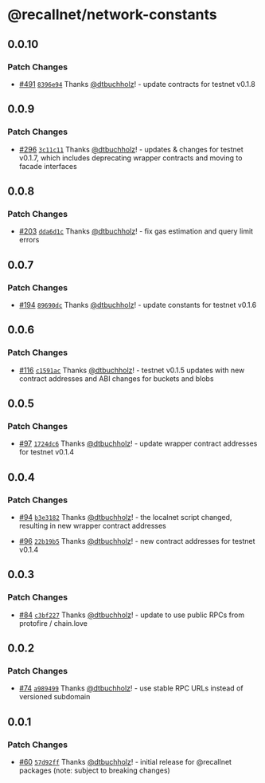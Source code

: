 # @recallnet/network-constants

## 0.0.10

### Patch Changes

- [#491](https://github.com/recallnet/js-recall/pull/491) [`8396e94`](https://github.com/recallnet/js-recall/commit/8396e9447eeb47a21de22d55eb316bfba8277c8e) Thanks [@dtbuchholz](https://github.com/dtbuchholz)! - update contracts for testnet v0.1.8

## 0.0.9

### Patch Changes

- [#296](https://github.com/recallnet/js-recall/pull/296) [`3c11c11`](https://github.com/recallnet/js-recall/commit/3c11c1177a6ff725a85f58cde2e6d0365ca125d2) Thanks [@dtbuchholz](https://github.com/dtbuchholz)! - updates & changes for testnet v0.1.7, which includes deprecating wrapper contracts and moving to facade interfaces

## 0.0.8

### Patch Changes

- [#203](https://github.com/recallnet/js-recall/pull/203) [`dda6d1c`](https://github.com/recallnet/js-recall/commit/dda6d1c3a27199bf177ade7e480d63a4af61176e) Thanks [@dtbuchholz](https://github.com/dtbuchholz)! - fix gas estimation and query limit errors

## 0.0.7

### Patch Changes

- [#194](https://github.com/recallnet/js-recall/pull/194) [`89690dc`](https://github.com/recallnet/js-recall/commit/89690dc6a9430f4b22e6dec42e372f93ca10c592) Thanks [@dtbuchholz](https://github.com/dtbuchholz)! - update constants for testnet v0.1.6

## 0.0.6

### Patch Changes

- [#116](https://github.com/recallnet/js-recall/pull/116) [`c1591ac`](https://github.com/recallnet/js-recall/commit/c1591acd7b4488b9010af0e7aa5c734682738607) Thanks [@dtbuchholz](https://github.com/dtbuchholz)! - testnet v0.1.5 updates with new contract addresses and ABI changes for buckets and blobs

## 0.0.5

### Patch Changes

- [#97](https://github.com/recallnet/js-recall/pull/97) [`1724dc6`](https://github.com/recallnet/js-recall/commit/1724dc65fcfbed29932cded1624a2025130c61ff) Thanks [@dtbuchholz](https://github.com/dtbuchholz)! - update wrapper contract addresses for testnet v0.1.4

## 0.0.4

### Patch Changes

- [#94](https://github.com/recallnet/js-recall/pull/94) [`b3e3182`](https://github.com/recallnet/js-recall/commit/b3e3182b3c78c759f71117b379c2768c19863871) Thanks [@dtbuchholz](https://github.com/dtbuchholz)! - the localnet script changed, resulting in new wrapper contract addresses

- [#96](https://github.com/recallnet/js-recall/pull/96) [`22b19b5`](https://github.com/recallnet/js-recall/commit/22b19b58d27aea5b33c13bcefdf2cfcbd7efaafd) Thanks [@dtbuchholz](https://github.com/dtbuchholz)! - new contract addresses for testnet v0.1.4

## 0.0.3

### Patch Changes

- [#84](https://github.com/recallnet/js-recall/pull/84) [`c3bf227`](https://github.com/recallnet/js-recall/commit/c3bf2277010ff4f77d804f01cd94d8e29896e6e3) Thanks [@dtbuchholz](https://github.com/dtbuchholz)! - update to use public RPCs from protofire / chain.love

## 0.0.2

### Patch Changes

- [#74](https://github.com/recallnet/js-recall/pull/74) [`a989499`](https://github.com/recallnet/js-recall/commit/a989499b498f059598f65f38c6c3a09a3769e004) Thanks [@dtbuchholz](https://github.com/dtbuchholz)! - use stable RPC URLs instead of versioned subdomain

## 0.0.1

### Patch Changes

- [#60](https://github.com/recallnet/js-recall/pull/60) [`57d92ff`](https://github.com/recallnet/js-recall/commit/57d92ffaec7828da1f48a47bf25e067458abc769) Thanks [@dtbuchholz](https://github.com/dtbuchholz)! - initial release for @recallnet packages (note: subject to breaking changes)
